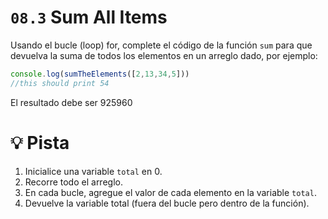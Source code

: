 # `08.3` Sum All Items

Usando el bucle (loop) for, complete el código de la función `sum` para que devuelva la suma de todos los elementos en un arreglo dado, por ejemplo:

```js
console.log(sumTheElements([2,13,34,5]))
//this should print 54
```

El resultado debe ser 925960

# :bulb: Pista

1. Inicialice una variable `total` en 0.
2. Recorre todo el arreglo.
3. En cada bucle, agregue el valor de cada elemento en la variable `total`.
4. Devuelve la variable total (fuera del bucle pero dentro de la función).